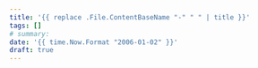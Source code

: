 ```yaml
---
title: '{{ replace .File.ContentBaseName "-" " " | title }}'
tags: []
# summary:
date: '{{ time.Now.Format "2006-01-02" }}'
draft: true
---
```


